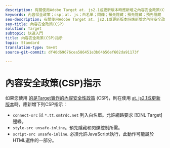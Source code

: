 ```yaml
---
description: 有關使用Adobe Target at. js2.1或更新版本時應新增之內容安全政策(CSP)指示的資訊。
keywords: 內容保全政策；csp；at. js；白名單；閃爍；預先隱藏；預先隱藏；預先隱藏
seo-description: 有關使用Adobe Target at. js2.1或更新版本時應新增之內容安全政策(CSP)指示的資訊。
seo-title: 內容安全政策(CSP)
solution: Target
subtopic: 快速入門
title: 內容安全政策(CSP)指示
topic: Standard
translation-type: tm+mt
source-git-commit: df40d69676cea586451e3b64b56ef602da91173f

---
```



# 內容安全政策(CSP)指示

如果您使用 [的是Target實作的內容安全性政策](https://en.wikipedia.org/wiki/Content_Security_Policy) (CSP)，則在使用 [at. js2.1或更新版本](/help/c-implementing-target/c-implementing-target-for-client-side-web/target-atjs-versions.md)時，應新增下列CSP指示：

* `connect-src` 以 `*.tt.omtrdc.net` 列入白名單。允許網路要求 [!DNL Target] 邊緣。
* `style-src unsafe-inline`。預先隱藏和閃爍控制所需。
* `script-src unsafe-inline`.  必須允許JavaScript執行，此動作可能屬於HTML選件的一部分。
